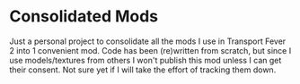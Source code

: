 # Consolidated Mods

Just a personal project to consolidate all the mods I use in Transport Fever 2 into 1 convenient mod. Code has been (re)written from scratch, but since I use models/textures from others I won't publish this mod unless I can get their consent. Not sure yet if I will take the effort of tracking them down.
